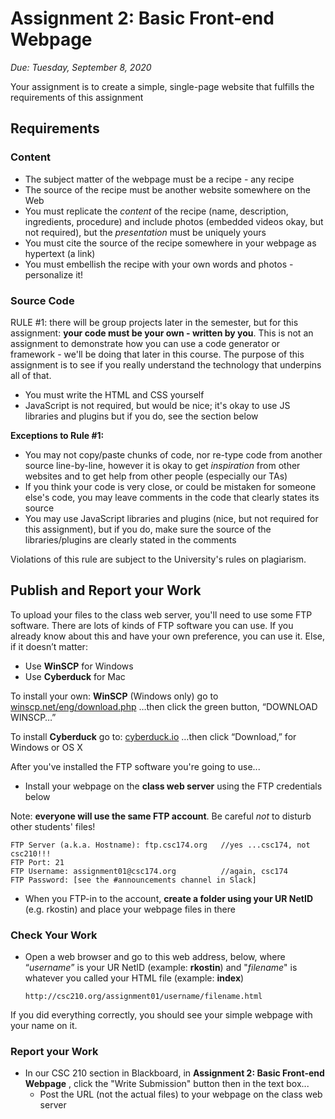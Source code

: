 # Assignment 2: Basic Front-end Webpage
*Due: Tuesday, September 8, 2020* 

Your assignment is to create a simple, single-page website that fulfills the requirements of this assignment

## Requirements

### Content

- The subject matter of the webpage must be a recipe - any recipe
- The source of the recipe must be another website somewhere on the Web
- You must replicate the *content* of the recipe (name, description, ingredients, procedure) and include photos (embedded videos okay, but not required), but the *presentation* must be uniquely yours
- You must cite the source of the recipe somewhere in your webpage as hypertext (a link)
- You must embellish the recipe with your own words and photos - personalize it!

### Source Code

RULE #1: there will be group projects later in the semester, but for this assignment: **your code must be your own - written by you**.  This is not an assignment to demonstrate how you can use a code generator or framework - we'll be doing that later in this course.  The purpose of this assignment is to see if you really understand the technology that underpins all of that.

- You must write the HTML and CSS yourself
- JavaScript is not required, but would be nice; it's okay to use JS libraries and plugins but if you do, see the section below

**Exceptions to Rule #1:**

- You may not copy/paste chunks of code, nor re-type code from another source line-by-line, however it is okay to get *inspiration* from other websites and to get help from other people (especially our TAs)
- If you think your code is very close, or could be mistaken for someone else's code, you may leave comments in the code that clearly states its source
- You may use JavaScript libraries and plugins (nice, but not required for this assignment), but if you do, make sure the source of the libraries/plugins are clearly stated in the comments

Violations of this rule are subject to the University's rules on plagiarism.

## Publish and Report your Work

To upload your files to the class web server, you'll need to use some FTP software.  There are lots of kinds of FTP software you can use. If you already know about this and have your own preference, you can use it. Else, if it doesn’t matter:

- Use **WinSCP** for Windows
- Use **Cyberduck** for Mac

To install your own: **WinSCP** (Windows only) go to [winscp.net/eng/download.php](http://winscp.net/eng/download.php)
…then click the green button, “DOWNLOAD WINSCP…”

To install **Cyberduck** go to: [cyberduck.io](http://cyberduck.io/)
…then click “Download,” for Windows or OS X

After you've installed the FTP software you're going to use...

- Install your webpage on the **class web server** using the FTP credentials below

Note: **everyone will use the same FTP account**. Be careful *not* to disturb other students' files!

```
FTP Server (a.k.a. Hostname): ftp.csc174.org   //yes ...csc174, not csc210!!!
FTP Port: 21
FTP Username: assignment01@csc174.org          //again, csc174
FTP Password: [see the #announcements channel in Slack]
```

- When you FTP-in to the account, **create a folder using your UR NetID** (e.g. rkostin) and place your webpage files in there

### Check Your Work

- Open a web browser and go to this web address, below, where “*username*” is your UR NetID  (example: **rkostin**) and "*filename*" is whatever you called your HTML file (example: **index**)

  `http://csc210.org/assignment01/username/filename.html`

If you did everything correctly, you should see your simple webpage with your name on it.

### Report your Work

- In our CSC 210 section in Blackboard, in **Assignment 2: Basic Front-end Webpage** , click the "Write Submission" button then in the text box...
  - Post the URL (not the actual files) to your webpage on the class web server 